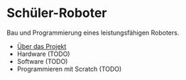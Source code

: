 # Schüler-Roboter

Bau und Programmierung eines leistungsfähigen Roboters.

* [Über das Projekt](project)
* Hardware (TODO)
* Software (TODO)
* Programmieren mit Scratch (TODO)
